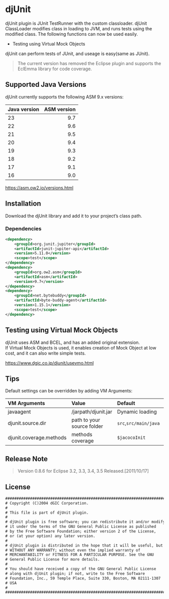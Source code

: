 # djUnit
djUnit plugin is JUnit TestRunner with the custom classloader.
djUnit ClassLoader modifies class in loading to JVM, and runs tests using the modified class. The following functions can now be used easily.

- Testing using Virtual Mock Objects

djUnit can perform tests of JUnit, and useage is easy(same as JUnit).

> The current version has removed the Eclipse plugin and supports the EclEmma library for code coverage.

## Supported Java Versions
djUnit currently supports the following ASM 9.x versions:

| Java version | ASM version |
| :----------- | -----------: |
| 23 | 9.7 |
| 22 | 9.6 |
| 21 | 9.5 |
| 20 | 9.4 |
| 19 | 9.3 |
| 18 | 9.2 |
| 17 | 9.1 |
| 16 | 9.0 |

https://asm.ow2.io/versions.html

## Installation

Download the djUnit library and add it to your project’s class path.

### Dependencies

```xml
<dependency>
    <groupId>org.junit.jupiter</groupId>
    <artifactId>junit-jupiter-api</artifactId>
    <version>5.11.0</version>
    <scope>test</scope>
</dependency>
<dependency>
    <groupId>org.ow2.asm</groupId>
    <artifactId>asm</artifactId>
    <version>9.7</version>
</dependency>
<dependency>
    <groupId>net.bytebuddy</groupId>
    <artifactId>byte-buddy-agent</artifactId>
    <version>1.15.1</version>
    <scope>test</scope>
</dependency>
```

## Testing using Virtual Mock Objects
djUnit uses ASM and BCEL, and has an added original extension.<br>
If Virtual Mock Objects is used, it enables creation of Mock Object at low cost, and it can also write simple tests.

https://www.dgic.co.jp/djunit/usevmo.html

## Tips
Default settings can be overridden by adding VM Arguments:

| VM Arguments              | Value                                       | Default               | Required |
| :------------------------ | :------------------------------------------ | :-------------------- | :------: |
| javaagent                 | /jarpath/djunit.jar                         | Dynamic loading       |   No     |
| djunit.source.dir         | path to your source folder                  | `src`,`src/main/java` |   No     |
| djunit.coverage.methods   | methods coverage                            | `$jacocoInit`         |   No     |

## Release Note

> Version 0.8.6 for Eclipse 3.2, 3.3, 3.4, 3.5 Released.[2011/10/17]

## License

```xml
###############################################################################
# Copyright (C)2004 dGIC Corporation.
#
# This file is part of djUnit plugin.
#
# djUnit plugin is free software; you can redistribute it and/or modify
# it under the terms of the GNU General Public License as published
# by the Free Software Foundation; either version 2 of the License,
# or (at your option) any later version.
#
# djUnit plugin is distributed in the hope that it will be useful, but
# WITHOUT ANY WARRANTY; without even the implied warranty of
# MERCHANTABILITY or FITNESS FOR A PARTICULAR PURPOSE. See the GNU
# General Public License for more details.
#
# You should have received a copy of the GNU General Public License
# along with djUnit plugin; if not, write to the Free Software
# Foundation, Inc., 59 Temple Place, Suite 330, Boston, MA 02111-1307
# USA
#
###############################################################################